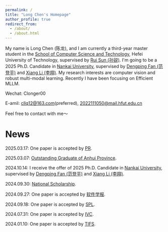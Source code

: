 ```yaml
---
permalink: /
title: "Long Chen's Homepage"
author_profile: true
redirect_from: 
  - /about/
  - /about.html
---
```


My name is Long Chen (陈龙), and I am currently a third-year master student in the [School of Computer Science and Technology](https://ci.hfut.edu.cn/), Hefei University of Technology, supervised by [Rui Sun (孙锐)](https://faculty.hfut.edu.cn/sr1/zh_CN/index.htm). I'm going to be a 2025 Ph.D. Candidate in [Nankai University](https://cc.nankai.edu.cn/), supervised by [Dengping Fan (范登平)](https://dengpingfan.github.io/pages/People.html) and [Xiang Li (李翔)](https://implus.github.io/). My research interests are computer vision and robust multi-modal learning. Recently I have been focusing on Efficient MLLM.

Wechat: Clonger00

E-amil: cllq12@163.com(preferred), 2022111050@mail.hfut.edu.cn

Feel free to contact with me～

News
======
2025.03.17: One paper is accepted by [PR](https://www.sciencedirect.com/science/article/pii/S0031320325002754).

2025.03.07: [Outstanding Graduate of Anhui Province](https://ci.hfut.edu.cn/info/1063/15458.htm).

2024.10.14: I receive the offer of 2025 Ph.D. Candidate in [Nankai University](https://cc.nankai.edu.cn/), supervised by [Dengping Fan (范登平)](https://dengpingfan.github.io/pages/People.html) and [Xiang Li (李翔)](https://implus.github.io/). 

2024.09.30: [National Scholarship](https://ci.hfut.edu.cn/info/1063/15083.htm).

2024.09.27: One paper is accepted by [软件学报](https://www.jos.org.cn/jos/article/abstract/7293).

2024.09.18: One paper is accepted by [SPL](https://ieeexplore.ieee.org/abstract/document/10689388).  

2024.07.31: One paper is accepted by [IVC](https://www.sciencedirect.com/science/article/pii/S0262885624003068).

2024.01.10: One paper is accepted by [TIFS](https://ieeexplore.ieee.org/abstract/document/10400493).
